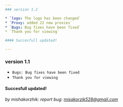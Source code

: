 ```yaml
---
### version 1.2

* `logo: The logo has been changed`
* `Proxy: added 22 new proxies`
* `Bugs: Bug fixes have been fixed`
* `Thank you for viewing`

#### Succesfull updated!

---
```

### version 1.1

* `Bugs: Bug fixes have been fixed`
* `Thank you for viewing`

#### Succesfull updated!
###### by mishakorzhik: report bug: misakorzik528@gmail.com
